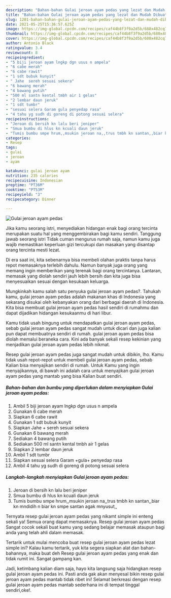 ```yaml
---
description: "Bahan-bahan Gulai jeroan ayam pedas yang lezat dan Mudah Dibuat"
title: "Bahan-bahan Gulai jeroan ayam pedas yang lezat dan Mudah Dibuat"
slug: 1201-bahan-bahan-gulai-jeroan-ayam-pedas-yang-lezat-dan-mudah-dibuat
date: 2021-05-25T15:36:57.625Z
image: https://img-global.cpcdn.com/recipes/caf44b8f3f9a2d5b/680x482cq70/gulai-jeroan-ayam-pedas-foto-resep-utama.jpg
thumbnail: https://img-global.cpcdn.com/recipes/caf44b8f3f9a2d5b/680x482cq70/gulai-jeroan-ayam-pedas-foto-resep-utama.jpg
cover: https://img-global.cpcdn.com/recipes/caf44b8f3f9a2d5b/680x482cq70/gulai-jeroan-ayam-pedas-foto-resep-utama.jpg
author: Antonio Black
ratingvalue: 3.4
reviewcount: 8
recipeingredient:
- "5 biji jeroan ayam lngkp dgn usus n ampela"
- "6 cabe merah"
- "6 cabe rawit"
- "1 sdt bubuk kunyit"
- " Jahe  sereh sesuai sekera"
- "6 bawang merah"
- "4 bawang putih"
- "500 ml santn kental tmbh air 1 gelas"
- "2 lembar daun jeruk"
- "1 sdt tumbr"
- "sesuai selera Garam gula penyedap rasa"
- "4 tahu yg sudh di goreng di potong sesuai selera"
recipeinstructions:
- "Jeroan di bersih kn lalu beri jeniper"
- "Smua bumbu di hlus kn kcuali daun jeruk"
- "Tumis bumbu smpe hrum,,msukin jeroan na,,trus tmbh kn santan,,biar kn mndidih n biar kn smpe santan agak mnyusut,,"
categories:
- Resep
tags:
- gulai
- jeroan
- ayam

katakunci: gulai jeroan ayam 
nutrition: 235 calories
recipecuisine: Indonesian
preptime: "PT36M"
cooktime: "PT53M"
recipeyield: "3"
recipecategory: Dinner

---
```



![Gulai jeroan ayam pedas](https://img-global.cpcdn.com/recipes/caf44b8f3f9a2d5b/680x482cq70/gulai-jeroan-ayam-pedas-foto-resep-utama.jpg)

Jika kamu seorang istri, menyediakan hidangan enak bagi orang tercinta merupakan suatu hal yang menggembirakan bagi kamu sendiri. Tanggung jawab seorang istri Tidak cuman mengurus rumah saja, namun kamu juga wajib memastikan keperluan gizi tercukupi dan masakan yang disantap orang tercinta mesti lezat.

Di era  saat ini, kita sebenarnya bisa membeli olahan praktis tanpa harus repot memasaknya terlebih dahulu. Namun banyak juga orang yang memang ingin memberikan yang terenak bagi orang tercintanya. Lantaran, memasak yang diolah sendiri jauh lebih bersih dan kita juga bisa menyesuaikan sesuai dengan kesukaan keluarga. 



Mungkinkah kamu salah satu penyuka gulai jeroan ayam pedas?. Tahukah kamu, gulai jeroan ayam pedas adalah makanan khas di Indonesia yang sekarang disukai oleh kebanyakan orang dari berbagai daerah di Indonesia. Kita bisa membuat gulai jeroan ayam pedas hasil sendiri di rumahmu dan dapat dijadikan hidangan kesukaanmu di hari libur.

Kamu tidak usah bingung untuk mendapatkan gulai jeroan ayam pedas, sebab gulai jeroan ayam pedas sangat mudah untuk dicari dan juga kalian pun dapat membuatnya sendiri di rumah. gulai jeroan ayam pedas bisa diolah memalui beraneka cara. Kini ada banyak sekali resep kekinian yang menjadikan gulai jeroan ayam pedas lebih nikmat.

Resep gulai jeroan ayam pedas juga sangat mudah untuk dibikin, lho. Kamu tidak usah repot-repot untuk membeli gulai jeroan ayam pedas, sebab Kalian bisa menyajikan sendiri di rumah. Untuk Kamu yang ingin menyajikannya, di bawah ini adalah cara untuk menyajikan gulai jeroan ayam pedas yang mantab yang bisa Kalian buat sendiri.

<!--inarticleads1-->

##### Bahan-bahan dan bumbu yang diperlukan dalam menyiapkan Gulai jeroan ayam pedas:

1. Ambil 5 biji jeroan ayam lngkp dgn usus n ampela
1. Gunakan 6 cabe merah
1. Siapkan 6 cabe rawit
1. Gunakan 1 sdt bubuk kunyit
1. Siapkan  Jahe + sereh sesuai sekera
1. Gunakan 6 bawang merah
1. Sediakan 4 bawang putih
1. Sediakan 500 ml santn kental tmbh air 1 gelas
1. Siapkan 2 lembar daun jeruk
1. Ambil 1 sdt tumbr
1. Siapkan sesuai selera Garam +gula+ penyedap rasa
1. Ambil 4 tahu yg sudh di goreng di potong sesuai selera




<!--inarticleads2-->

##### Langkah-langkah menyiapkan Gulai jeroan ayam pedas:

1. Jeroan di bersih kn lalu beri jeniper
1. Smua bumbu di hlus kn kcuali daun jeruk
1. Tumis bumbu smpe hrum,,msukin jeroan na,,trus tmbh kn santan,,biar kn mndidih n biar kn smpe santan agak mnyusut,,




Ternyata resep gulai jeroan ayam pedas yang nikamt simple ini enteng sekali ya! Semua orang dapat memasaknya. Resep gulai jeroan ayam pedas Sangat cocok sekali buat kamu yang sedang belajar memasak ataupun bagi anda yang telah ahli dalam memasak.

Tertarik untuk mulai mencoba buat resep gulai jeroan ayam pedas lezat simple ini? Kalau kamu tertarik, yuk kita segera siapkan alat dan bahan-bahannya, maka buat deh Resep gulai jeroan ayam pedas yang enak dan tidak rumit ini. Sangat gampang kan. 

Jadi, ketimbang kalian diam saja, hayo kita langsung saja hidangkan resep gulai jeroan ayam pedas ini. Pasti anda gak akan menyesal bikin resep gulai jeroan ayam pedas mantab tidak ribet ini! Selamat berkreasi dengan resep gulai jeroan ayam pedas mantab sederhana ini di tempat tinggal sendiri,oke!.

